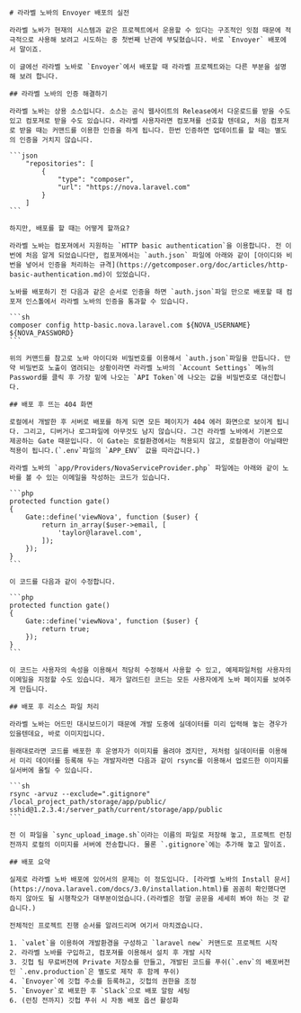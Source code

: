     # 라라벨 노바의 Envoyer 배포의 실전

    라라벨 노바가 현재의 시스템과 같은 프로젝트에서 운용할 수 있다는 구조적인 잇점 때문에 적극적으로 사용해 보려고 시도하는 중 첫번째 난관에 부딪혔습니다. 바로 `Envoyer` 배포에서 말이죠.

    이 글에선 라라벨 노바로 `Envoyer`에서 배포할 때 라라벨 프로젝트와는 다른 부분을 설명해 보려 합니다.

    ## 라라벨 노바의 인증 해결하기

    라라벨 노바는 상용 소스입니다. 소스는 공식 웹사이트의 Release에서 다운로드를 받을 수도 있고 컴포져로 받을 수도 있습니다. 라라벨 사용자라면 컴포져를 선호할 텐데요, 처음 컴포져로 받을 때는 커맨드를 이용한 인증을 하게 됩니다. 한번 인증하면 업데이트를 할 때는 별도의 인증을 거치지 않습니다.

    ```json
        "repositories": [
            {
                "type": "composer",
                "url": "https://nova.laravel.com"
            }
        ]
    ```

    하지만, 배포를 할 때는 어떻게 할까요?

    라라벨 노바는 컴포져에서 지원하는 `HTTP basic authentication`을 이용합니다. 전 이번에 처음 알게 되었습니다만, 컴포져에서는 `auth.json` 파일에 아래와 같이 [아이디와 비번을 넣어서 인증을 처리하는 규격](https://getcomposer.org/doc/articles/http-basic-authentication.md)이 있었습니다.

    노바를 배포하기 전 다음과 같은 순서로 인증을 하면 `auth.json`파일 만으로 배포할 때 컴포져 인스톨에서 라라벨 노바의 인증을 통과할 수 있습니다.

    ```sh
    composer config http-basic.nova.laravel.com ${NOVA_USERNAME} ${NOVA_PASSWORD}
    ```

    위의 커맨드를 참고로 노바 아이디와 비밀번호를 이용해서 `auth.json`파일을 만듭니다. 만약 비밀번호 노출이 염려되는 상황이라면 라라벨 노바의 `Account Settings` 메뉴의 Password를 클릭 후 가장 밑에 나오는 `API Token`에 나오는 값을 비밀번호로 대신합니다.

    ## 배포 후 뜨는 404 화면

    로컬에서 개발한 후 서버로 배포를 하게 되면 모든 페이지가 404 에러 화면으로 보이게 됩니다. 그리고, 디버거나 로그파일에 아무것도 남지 않습니다. 그건 라라벨 노바에서 기본으로 제공하는 Gate 때문입니다. 이 Gate는 로컬환경에서는 적용되지 않고, 로컬환경이 아닐때만 적용이 됩니다.(`.env`파일의 `APP_ENV` 값을 따라갑니다.)

    라라벨 노바의 `app/Providers/NovaServiceProvider.php` 파일에는 아래와 같이 노바를 볼 수 있는 이메일을 작성하는 코드가 있습니다.

    ```php
    protected function gate()
    {
        Gate::define('viewNova', function ($user) {
            return in_array($user->email, [
                'taylor@laravel.com',
            ]);
        });
    }
    ```

    이 코드를 다음과 같이 수정합니다.

    ```php
    protected function gate()
    {
        Gate::define('viewNova', function ($user) {
            return true;
        });
    }
    ```

    이 코드는 사용자의 속성을 이용해서 적당히 수정해서 사용할 수 있고, 예제파일처럼 사용자의 이메일을 지정할 수도 있습니다. 제가 알려드린 코드는 모든 사용자에게 노바 페이지를 보여주게 만듭니다.

    ## 배포 후 리소스 파일 처리

    라라벨 노바는 어드민 대시보드이기 때문에 개발 도중에 실데이터를 미리 입력해 놓는 경우가 있을텐데요, 바로 이미지입니다.

    원래대로라면 코드를 배포한 후 운영자가 이미지를 올려야 겠지만, 저처럼 실데이터를 이용해서 미리 데이터를 등록해 두는 개발자라면 다음과 같이 rsync를 이용해서 업로드한 이미지를 실서버에 올릴 수 있습니다.

    ```sh
    rsync -arvuz --exclude=".gitignore" /local_project_path/storage/app/public/ sshid@1.2.3.4:/server_path/current/storage/app/public
    ```

    전 이 파일을 `sync_upload_image.sh`이라는 이름의 파일로 저장해 놓고, 프로젝트 런칭 전까지 로컬의 이미지를 서버에 전송합니다. 물론 `.gitignore`에는 추가해 놓고 말이죠.

    ## 배포 요약

    실제로 라라벨 노바 배포에 있어서의 문제는 이 정도입니다. [라라벨 노바의 Install 문서](https://nova.laravel.com/docs/3.0/installation.html)를 꼼꼼히 확인했다면 하지 않아도 될 시행착오가 대부분이었습니다.(라라벨은 정말 공문을 세세히 봐야 하는 것 같습니다.)

    전체적인 프로젝트 진행 순서를 알려드리며 여기서 마치겠습니다.

    1. `valet`을 이용하여 개발환경을 구성하고 `laravel new` 커맨드로 프로젝트 시작
    2. 라라벨 노바를 구입하고, 컴포져를 이용해서 설치 후 개발 시작
    3. 깃헙 팀 무료버전에 Private 저장소를 만들고, 개발된 코드를 푸쉬(`.env`의 배포버전인 `.env.production`은 별도로 제작 후 함께 푸쉬)
    4. `Envoyer`에 깃헙 주소를 등록하고, 깃헙의 권한을 조정
    5. `Envoyer`로 배포한 후 `Slack`으로 배포 알람 세팅
    6. (런칭 전까지) 깃헙 푸쉬 시 자동 배포 옵션 활성화
